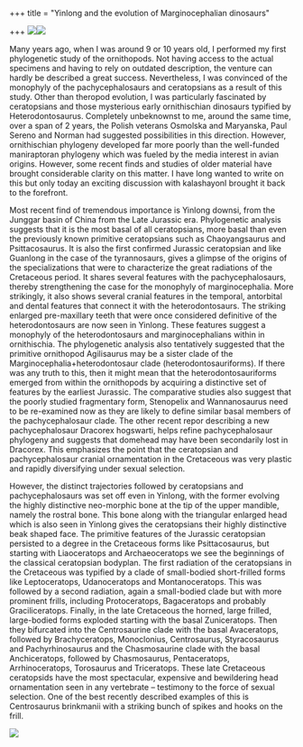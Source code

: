 +++
title = "Yinlong and the evolution of Marginocephalian dinosaurs"

+++
[![](https://i1.wp.com/photos1.blogger.com/blogger/2010/410/320/Yinlong.jpg)](http://photos1.blogger.com/blogger/2010/410/1600/Yinlong.jpg)[![](https://i0.wp.com/photos1.blogger.com/blogger/2010/410/320/ceratopsian_skulls.png)](http://photos1.blogger.com/blogger/2010/410/1600/ceratopsian_skulls.gif)

Many years ago, when I was around 9 or 10 years old, I performed my
first phylogenetic study of the ornithopods. Not having access to the
actual specimens and having to rely on outdated description, the venture
can hardly be described a great success. Nevertheless, I was convinced
of the monophyly of the pachycephalosaurs and ceratopsians as a result
of this study. Other than theropod evolution, I was particularly
fascinated by ceratopsians and those mysterious early ornithischian
dinosaurs typified by Heterodontosaurus. Completely unbeknownst to me,
around the same time, over a span of 2 years, the Polish veterans
Osmolska and Maryanska, Paul Sereno and Norman had suggested
possibilities in this direction. However, ornithischian phylogeny
developed far more poorly than the well-funded maniraptoran phylogeny
which was fueled by the media interest in avian origins. However, some
recent finds and studies of older material have brought considerable
clarity on this matter. I have long wanted to write on this but only
today an exciting discussion with kalashayonI brought it back to the
forefront.

Most recent find of tremendous importance is Yinlong downsi, from the
Junggar basin of China from the Late Jurassic era. Phylogenetic analysis
suggests that it is the most basal of all ceratopsians, more basal than
even the previously known primitive ceratopsians such as Chaoyangsaurus
and Psittacosaurus. It is also the first confirmed Jurassic ceratopsian
and like Guanlong in the case of the tyrannosaurs, gives a glimpse of
the origins of the specializations that were to characterize the great
radiations of the Cretaceous period. It shares several features with the
pachycephalosaurs, thereby strengthening the case for the monophyly of
marginocephalia. More strikingly, it also shows several cranial features
in the temporal, antorbital and dental features that connect it with the
heterodontosaurs. The striking enlarged pre-maxillary teeth that were
once considered definitive of the heterodontosaurs are now seen in
Yinlong. These features suggest a monophyly of the heterodontosaurs and
marginocephalians within in ornithischia. The phylogenetic analysis also
tentatively suggested that the primitive ornithopod Agilisaurus may be a
sister clade of the Marginocephalia+heterodontosaur clade
(heterodontosauriforms). If there was any truth to this, then it might
mean that the heterodontosauriforms emerged from within the ornithopods
by acquiring a distinctive set of features by the earliest Jurassic. The
comparative studies also suggest that the poorly studied fragmentary
form, Stenopelix and Wannanosaurus need to be re-examined now as they
are likely to define similar basal members of the pachycephalosaur
clade. The other recent repor describing a new pachycephalosaur Dracorex
hogswarti, helps refine pachycephalosaur phylogeny and suggests that
domehead may have been secondarily lost in Dracorex. This emphasizes the
point that the ceratopsian and pachycephalosaur cranial ornamentation in
the Cretaceous was very plastic and rapidly diversifying under sexual
selection.

However, the distinct trajectories followed by ceratopsians and
pachycephalosaurs was set off even in Yinlong, with the former evolving
the highly distinctive neo-morphic bone at the tip of the upper
mandible, namely the rostral bone. This bone along with the triangular
enlarged head which is also seen in Yinlong gives the ceratopsians their
highly distinctive beak shaped face. The primitive features of the
Jurassic ceratopsian persisted to a degree in the Cretaceous forms like
Psittacosaurus, but starting with Liaoceratops and Archaeoceratops we
see the beginnings of the classical ceratopsian bodyplan. The first
radiation of the ceratopsians in the Cretaceous was typified by a clade
of small-bodied short-frilled forms like Leptoceratops, Udanoceratops
and Montanoceratops. This was followed by a second radiation, again a
small-bodied clade but with more prominent frills, including
Protoceratops, Bagaceratops and probably Graciliceratops. Finally, in
the late Cretaceous the horned, large frilled, large-bodied forms
exploded starting with the basal Zuniceratops. Then they bifurcated into
the Centrosaurine clade with the basal Avaceratops, followed by
Brachyceratops, Monoclonius, Centrosaurus, Styracosaurus and
Pachyrhinosaurus and the Chasmosaurine clade with the basal
Anchiceratops, followed by Chasmosaurus, Pentaceratops, Arrhinoceratops,
Torosaurus and Triceratops. These late Cretaceous ceratopsids have the
most spectacular, expensive and bewildering head ornamentation seen in
any vertebrate – testimony to the force of sexual selection. One of the
best recently described examples of this is Centrosaurus brinkmanii with
a striking bunch of spikes and hooks on the frill.

[![](https://i0.wp.com/photos1.blogger.com/blogger/2010/410/320/centrosaurus_brinkmani.png)](http://photos1.blogger.com/blogger/2010/410/1600/centrosaurus_brinkmani.png)
